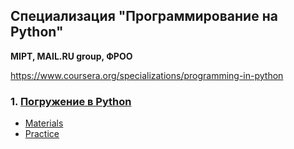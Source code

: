 ## Специализация "Программирование на Python"
**MIPT, MAIL.RU group, ФРОО**

https://www.coursera.org/specializations/programming-in-python

### 1. [Погружение в Python](https://www.coursera.org/learn/diving-in-python)

  - [Materials](https://github.com/MariyaZamyatina/Coursera-Python-Specialization-MailRu/tree/master/course_01-Diving-in-Python/materials)
  - [Practice](https://github.com/MariyaZamyatina/Coursera-Python-Specialization-MailRu/tree/master/course_01-Diving-in-Python/practice)
